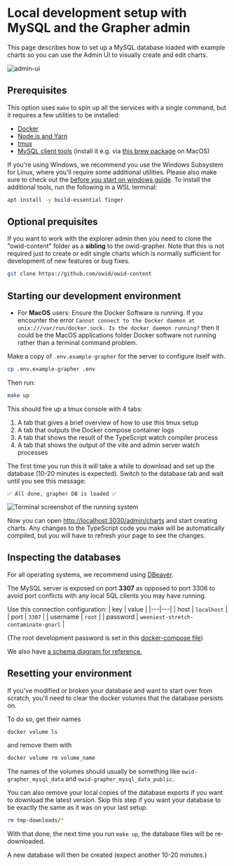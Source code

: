# Local development setup with MySQL and the Grapher admin

This page describes how to set up a MySQL database loaded with example charts so you can use the Admin UI to visually create and edit charts.

![admin-ui](./screenshots/admin-ui.png)

## Prerequisites

This option uses `make` to spin up all the services with a single command, but it requires a few utilities to be installed:

-   [Docker](https://www.docker.com/get-started)
-   [Node.js and Yarn](./local-typescript-setup.md)
-   [tmux](https://github.com/tmux/tmux/wiki/Installing#binary-packages)
-   [MySQL client tools](https://dev.mysql.com/doc/refman/8.0/en/mysql.html) (install it e.g. via [this brew package](https://formulae.brew.sh/formula/mysql-client) on MacOS)

If you're using Windows, we recommend you use the Windows Subsystem for Linux, where you'll require some additional utilities. Please also make sure to check out the [before you start on windows guide](before-you-start-on-windows.md). To install the additional tools, run the following in a WSL terminal:

```bash
apt install -y build-essential finger
```

## Optional prequisites

If you want to work with the explorer admin then you need to clone the "owid-content" folder as a **sibling** to the owid-grapher. Note that this is not required just to create or edit single charts which is normally sufficient for development of new features or bug fixes.

```bash
git clone https://github.com/owid/owid-content
```

## Starting our development environment

+ For **MacOS** users: Ensure the Docker Software is running. If you encounter the error `Cannot connect to the Docker daemon at unix:///var/run/docker.sock. Is the docker daemon running?` then it could be the MacOS applications folder Docker software not running rather than a terminal command problem.

Make a copy of `.env.example-grapher` for the server to configure itself with.

```bash
cp .env.example-grapher .env
```

Then run:

```bash
make up
```

This should fire up a tmux console with 4 tabs:

1. A tab that gives a brief overview of how to use this tmux setup
2. A tab that outputs the Docker compose container logs
3. A tab that shows the result of the TypeScript watch compiler process
4. A tab that shows the output of the vite and admin server watch processes

The first time you run this it will take a while to download and set up the database (10-20 minutes is expected). Switch to the database tab and wait until you see this message:

```
✅ All done, grapher DB is loaded ✅
```

![Terminal screenshot of the running system](./screenshots/tmux-setup.png)

Now you can open [http://localhost:3030/admin/charts](http://localhost:3030/admin/charts) and start creating charts. Any changes to the TypeScript code you make will be automatically compiled, but you will have to refresh your page to see the changes.

## Inspecting the databases

For all operating systems, we recommend using [DBeaver](https://dbeaver.io/).

The MySQL server is exposed on port **3307** as opposed to port 3306 to avoid port conflicts with any local SQL clients you may have running.

Use this connection configuration:
| key | value |
|---|---|
| host | `localhost` |
| port | `3307` |
| username | `root` |
| password | `weeniest-stretch-contaminate-gnarl` |

(The root development password is set in this [docker-compose file](https://github.com/owid/owid-grapher/blob/master/docker-compose.grapher.yml#L40))

We also have [a schema diagram for reference.](screenshots/er_diagram.png)

## Resetting your environment

If you've modified or broken your database and want to start over from scratch, you'll need to clear the docker volumes that the database persists on.

To do so, get their names

```bash
docker volume ls
```

and remove them with

```bash
docker volume rm volume_name
```

The names of the volumes should usually be something like `owid-grapher_mysql_data` and `owid-grapher_mysql_data_public`.

You can also remove your local copies of the database exports if you want to download the latest version. Skip this step if you want your database to be exactly the same as it was on your last setup.

```bash
rm tmp-downloads/*
```

With that done, the next time you run `make up`, the database files will be re-downloaded.

A new database will then be created (expect another 10-20 minutes.)
